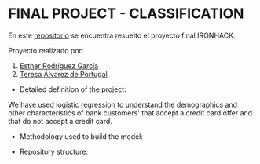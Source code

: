 # FINAL PROJECT - CLASSIFICATION

En este [repositorio](https://github.com/ESTHERRODRIGUEZGARCIA/FINAL-PROJECT.git) se encuentra resuelto el proyecto final IRONHACK.

Proyecto realizado por:
1. [Esther Rodríguez García](https://github.com/ESTHERRODRIGUEZGARCIA)
2. [Teresa Álvarez de Portugal](https://github.com/tereesaalvarez)

- Detailed definition of the project:

We have used logistic regression to understand the demographics and other characteristics of bank customers' that accept a credit card offer and that do not accept a credit card.

* Methodology used to build the model:

* Repository structure:
